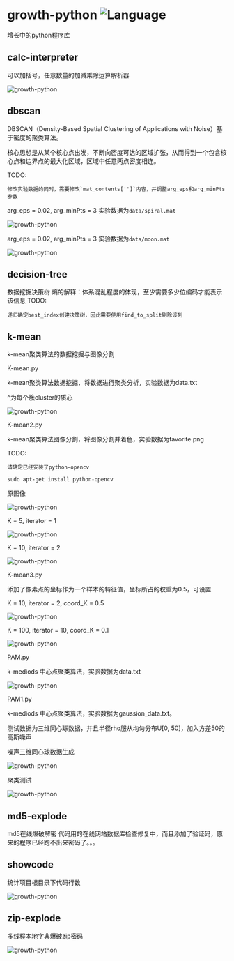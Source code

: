 # growth-python ![Language](https://img.shields.io/badge/language-python-blue.svg?style=flat-square)

增长中的python程序库

## calc-interpreter

可以加括号，任意数量的加减乘除运算解析器

![growth-python](https://github.com/v4if/growth-python/raw/master/calc-interpreter/2016-10-23-143524.png)

## dbscan

DBSCAN（Density-Based Spatial Clustering of Applications with Noise）基于密度的聚类算法。

核心思想是从某个核心点出发，不断向密度可达的区域扩张，从而得到一个包含核心点和边界点的最大化区域，区域中任意两点密度相连。

TODO:

	修改实验数据的同时，需要修改`mat_contents['']`内容，并调整arg_eps和arg_minPts参数

arg_eps = 0.02, arg_minPts = 3 实验数据为`data/spiral.mat`

![growth-python](https://raw.githubusercontent.com/v4if/growth-python/master/dbscan/testout/2016-11-11-133639.png)

arg_eps = 0.02, arg_minPts = 3 实验数据为`data/moon.mat`

![growth-python](https://raw.githubusercontent.com/v4if/growth-python/master/dbscan/testout/2016-11-11-133451.png)

## decision-tree

数据挖掘决策树
熵的解释：体系混乱程度的体现，至少需要多少位编码才能表示该信息
TODO:
	
	递归确定best_index创建决策树，因此需要使用find_to_split剔除该列

## k-mean

k-mean聚类算法的数据挖掘与图像分割

K-mean.py 

k-mean聚类算法数据挖掘，将数据进行聚类分析，实验数据为data.txt

`^`为每个簇cluster的质心

![growth-python](https://github.com/v4if/growth-python/raw/master/k-mean/testout/2016-10-25-220155.png)

K-mean2.py

k-mean聚类算法图像分割，将图像分割并着色，实验数据为favorite.png

TODO:

    请确定已经安装了python-opencv

    sudo apt-get install python-opencv 

原图像

![growth-python](https://github.com/v4if/growth-python/raw/master/k-mean/testout/2016-10-25-131937.png)

K = 5, iterator = 1

![growth-python](https://github.com/v4if/growth-python/raw/master/k-mean/testout/2016-10-24-212419_5-1.png)

K = 10, iterator = 2

![growth-python](https://github.com/v4if/growth-python/raw/master/k-mean/testout/2016-10-25-142024_10-2.png)

K-mean3.py

添加了像素点的坐标作为一个样本的特征值，坐标所占的权重为0.5，可设置

K = 10, iterator = 2, coord_K = 0.5

![growth-python](https://github.com/v4if/growth-python/raw/master/k-mean/testout/2016-10-25-131556_C10-5.png)

K = 100, iterator = 10, coord_K = 0.1

![growth-python](https://github.com/v4if/growth-python/raw/master/k-mean/testout/2016-10-25-134935_C100-10.png)

PAM.py

k-mediods 中心点聚类算法，实验数据为data.txt

![growth-python](https://github.com/v4if/growth-python/raw/master/k-mean/testout/2016-10-30-174215.png)

PAM1.py

k-mediods 中心点聚类算法，实验数据为gaussion_data.txt。

测试数据为三维同心球数据，并且半径rho服从均匀分布U[0, 50]，加入方差50的高斯噪声

噪声三维同心球数据生成

![growth-python](https://github.com/v4if/growth-python/raw/master/k-mean/testout/2016-10-30-174940.png)

聚类测试

![growth-python](https://github.com/v4if/growth-python/raw/master/k-mean/testout/2016-10-30-174136.png)


## md5-explode

md5在线爆破解密
代码用的在线网站数据库检查修复中，而且添加了验证码，原来的程序已经跑不出来密码了。。。

## showcode

统计项目根目录下代码行数

![growth-python](https://github.com/v4if/growth-python/raw/master/showcode/2016-10-23-144952.png)

## zip-explode

多线程本地字典爆破zip密码

![growth-python](https://github.com/v4if/growth-python/raw/master/zip-explode/2016-10-23-150234.png)
